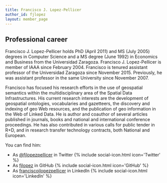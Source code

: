 ```yaml
---
title: Francisco J. Lopez-Pellicer
author_id: fjlopez
layout: member_page
---
```


## Professional career

Francisco J. Lopez-Pellicer holds PhD (April 2011) and MS (July 2005) degrees in Computer Science and a MS degree (June 1992) in Economics and Business from the Universidad Zaragoza. Francisco J. Lopez-Pellicer is member of IAAA since February 2004. Francisco is tenured assistant professor of the Universidad Zaragoza since November 2015. Previously, he was assistant professor in the same University since November 2007.

Francisco has focused his research efforts in the use of geospatial semantics within the multidisciplinary area of the Spatial Data Infrastructures. His current research interests are the development of geospatial ontologies, vocabularies and gazetteers, the discovery and indexing of geo Web resources, and the publication of geo information in the Web of Linked Data. He is author and coauthor of several articles published in journals, books and national and international conference proceedings. He has also contributed in various calls for public tender in R+D, and in research transfer technology contracts, both National and European.

You can find him:

- As [@fjlopezpellicer](https://twitter.com/fjlopezpellicer) in Twitter {% include social-icon.html icon='Twitter' %}
- As [fjlopez](https://github.com/fjlopez) in GitHub {% include social-icon.html icon='GitHub' %}
- As [franciscojlopezpellicer](https://www.linkedin.com/in/franciscojlopezpellicer/) in LinkedIn {% include social-icon.html icon='LinkedIn' %}
